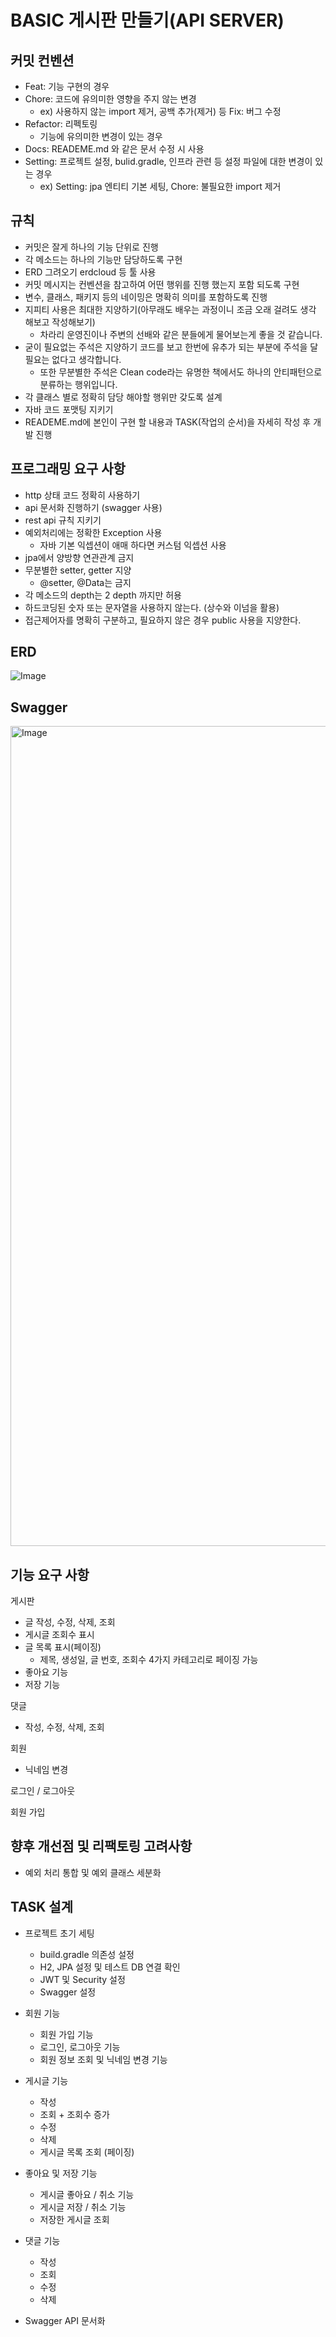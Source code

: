 # BASIC 게시판 만들기(API SERVER)

## 커밋 컨벤션
- Feat: 기능 구현의 경우
- Chore: 코드에 유의미한 영향을 주지 않는 변경
  - ex) 사용하지 않는 import 제거, 공백 추가(제거) 등 Fix: 버그 수정
- Refactor: 리펙토링
  - 기능에 유의미한 변경이 있는 경우
- Docs: READEME.md 와 같은 문서 수정 시 사용
- Setting: 프로젝트 설정, bulid.gradle, 인프라 관련 등 설정 파일에 대한 변경이 있는 경우
  - ex) Setting: jpa 엔티티 기본 세팅, Chore: 불필요한 import 제거

## 규칙
- 커밋은 잘게 하나의 기능 단위로 진행
- 각 메소드는 하나의 기능만 담당하도록 구현
- ERD 그려오기 erdcloud 등 툴 사용
- 커밋 메시지는 컨벤션을 참고하여 어떤 행위를 진행 했는지 포함 되도록 구현
- 변수, 클래스, 패키지 등의 네이밍은 명확히 의미를 포함하도록 진행
- 지피티 사용은 최대한 지양하기(아무래도 배우는 과정이니 조금 오래 걸려도 생각 해보고 작성해보기)
  - 차라리 운영진이나 주변의 선배와 같은 분들에게 물어보는게 좋을 것 같습니다.
- 굳이 필요없는 주석은 지양하기 코드를 보고 한번에 유추가 되는 부분에 주석을 달 필요는 없다고 생각합니다.
  - 또한 무분별한 주석은 Clean code라는 유명한 책에서도 하나의 안티패턴으로 분류하는 행위입니다.
- 각 클래스 별로 정확히 담당 해야할 행위만 갖도록 설계
- 자바 코드 포맷팅 지키기
- READEME.md에 본인이 구현 할 내용과 TASK(작업의 순서)을 자세히 작성 후 개발 진행

## 프로그래밍 요구 사항
- http 상태 코드 정확히 사용하기
- api 문서화 진행하기 (swagger 사용)
- rest api 규칙 지키기
- 예외처리에는 정확한 Exception 사용
  - 자바 기본 익셉션이 애매 하다면 커스텀 익셉션 사용
- jpa에서 양방향 연관관계 금지
- 무분별한 setter, getter 지양
  - @setter, @Data는 금지
- 각 메소드의 depth는 2 depth 까지만 허용
- 하드코딩된 숫자 또는 문자열을 사용하지 않는다. (상수와 이넘을 활용)
- 접근제어자를 명확히 구분하고, 필요하지 않은 경우 public 사용을 지양한다.

## ERD

<img alt="Image" src="https://github.com/user-attachments/assets/bec94f7e-ff7c-48b7-94e5-a1ebbd557350" />

## Swagger
<img width="1312" alt="Image" src="https://github.com/user-attachments/assets/53a31d62-c9a6-4bee-9434-60dd814d9c82" />

## 기능 요구 사항
게시판
- 글 작성, 수정, 삭제, 조회
- 게시글 조회수 표시
- 글 목록 표시(페이징)
  - 제목, 생성일, 글 번호, 조회수 4가지 카테고리로 페이징 가능
- 좋아요 기능
- 저장 기능

댓글
- 작성, 수정, 삭제, 조회

회원
- 닉네임 변경

로그인 / 로그아웃

회원 가입

## 향후 개선점 및 리팩토링 고려사항
- 예외 처리 통합 및 예외 클래스 세분화

## TASK 설계
- 프로젝트 초기 세팅
  - build.gradle 의존성 설정
  - H2, JPA 설정 및 테스트 DB 연결 확인
  - JWT 및 Security 설정
  - Swagger 설정

- 회원 기능
  - 회원 가입 기능
  - 로그인, 로그아웃 기능
  - 회원 정보 조회 및 닉네임 변경 기능

- 게시글 기능
  - 작성
  - 조회 + 조회수 증가
  - 수정
  - 삭제
  - 게시글 목록 조회 (페이징)

- 좋아요 및 저장 기능
  - 게시글 좋아요 / 취소 기능
  - 게시글 저장 / 취소 기능
  - 저장한 게시글 조회

- 댓글 기능
  - 작성
  - 조회
  - 수정
  - 삭제

- Swagger API 문서화